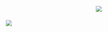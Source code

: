 <img align="right" src="https://visitor-badge.laobi.icu/badge?page_id=brooksteven.brooksteven"/>

<h1 align="center">
    <img src="https://readme-typing-svg.herokuapp.com/?
font=Righteous&size=35&center=true&vCenter=true&width=500&height=70&duration=4000&lines=Hi+There!+👋🏾;+I'm+Brooklynn+Stevenson!;" />
</h1>